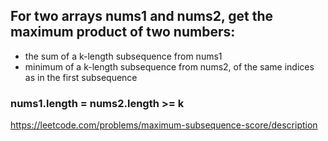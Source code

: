 ## For two arrays nums1 and nums2, get the maximum product of two numbers:
* the sum of a k-length subsequence from nums1
* minimum of a k-length subsequence from nums2, of the same indices as in the first subsequence
### nums1.length = nums2.length >= k
https://leetcode.com/problems/maximum-subsequence-score/description